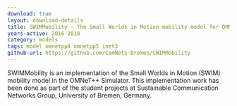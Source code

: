 ```yaml
---
download: true
layout: download-details
title: SWIMMobility - The Small Worlds in Motion mobility model for OMNeT++ and INET
years-active: 2016-2018
category: models
tags: model omnetpp4 omnetpp5 inet3
github-url: https://github.com/ComNets-Bremen/SWIMMobility
---
```


SWIMMobility is an implementation of the Small Worlds in Motion (SWIM) mobility model 
in the OMNeT++ Simulator. This implementation work has been done as part of the student 
projects at Sustainable Communication Networks Group, University of Bremen, Germany.
